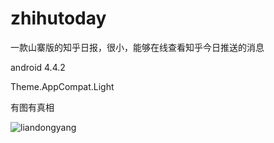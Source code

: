﻿zhihutoday
==========

一款山寨版的知乎日报，很小，能够在线查看知乎今日推送的消息

android 4.4.2 

Theme.AppCompat.Light

有图有真相

![liandongyang](https://github.com/MaybeMercy/zhihutoday/blob/master/screen_shot/zhihu.PNG "主屏幕")